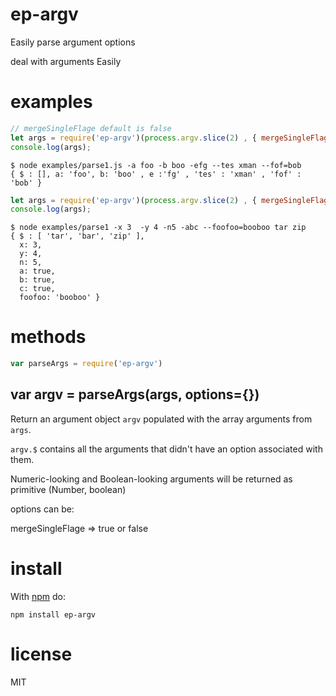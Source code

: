 # ep-argv
Easily parse argument options

deal with  arguments Easily  


# examples

``` js
// mergeSingleFlage default is false
let args = require('ep-argv')(process.argv.slice(2) , { mergeSingleFlage : false });
console.log(args);
```

```
$ node examples/parse1.js -a foo -b boo -efg --tes xman --fof=bob
{ $ : [], a: 'foo', b: 'boo' , e :'fg' , 'tes' : 'xman' , 'fof' : 'bob' }
```


``` js
let args = require('ep-argv')(process.argv.slice(2) , { mergeSingleFlage : true });
console.log(args);
```

```
$ node examples/parse1 -x 3  -y 4 -n5 -abc --foofoo=booboo tar zip
{ $ : [ 'tar', 'bar', 'zip' ],
  x: 3,
  y: 4,
  n: 5,
  a: true,
  b: true,
  c: true,
  foofoo: 'booboo' }
```


# methods

``` js
var parseArgs = require('ep-argv')
```

## var argv = parseArgs(args, options={})

Return an argument object `argv` populated with the array arguments from `args`.

`argv.$` contains all the arguments that didn't have an option associated with
them.

Numeric-looking and Boolean-looking arguments will be returned as primitive (Number, boolean) 


options can be:

  mergeSingleFlage => true or false


# install

With [npm](https://npmjs.org) do:

```
npm install ep-argv
```

# license

MIT

